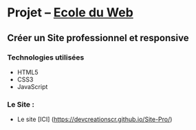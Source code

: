 # Projet – [Ecole du Web](https://www.ecole-du-web.net/)

## Créer un Site professionnel et responsive 

### Technologies utilisées
 * HTML5
 * CSS3
* JavaScript

### Le Site :

* Le site [ICI] (https://devcreationscr.github.io/Site-Pro/)
